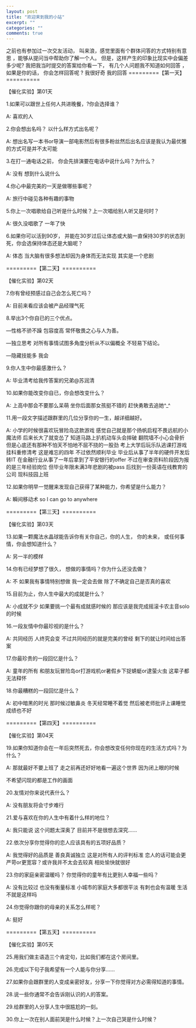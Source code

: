 ```yaml
---
layout: post
title: "欢迎来到我的小站"
excerpt: ""
categories: ""
comments: true
---
```


之前也有参加过一次交友活动， 叫来浪，感觉里面有个群体问答的方式特别有意思 ，能够从提问当中帮助你了解一个人。  但是，这样产生的印象比现实中会偏差多少呢?  我把我当时提交的答案给你看一下，  有几个人问题我不知道如何回答 ，  如果是你的话，  你会怎样回答呢 ?  我很好奇
我的回答
=========【第一天】==========

【催化实验】第01天

1.如果可以跟世上任何人共进晚餐，?你会选择谁？

A:	喜欢的人

2.你会想出名吗？ 以什么样方式出名呢？

A:	想出名写一本书or导演一部电影然后有很多粉丝然后出名应该是我认为最优雅的方式可是并不太可能

3.在打一通电话之前， 你会先排演要在电话中说什么吗？为什么？

A:	没有  想到什么说什么

4.你心中最完美的一天是做哪些事呢？

A:	旅行中碰见各种有趣的事物

5.你上一次唱歌给自己听是什么时候？上一次唱给别人听又是何时？

A:	很久没唱歌了 一年了快

6.如果你可以活到90岁， 并能在30岁过后让体态或大脑一直保持30岁的状态到死，你会选保持体态还是大脑呢？

A:	体态  当大脑有很多想法却因为身体而无法实现  其实是一个悲剧

=========【第二天】==========

【催化实验】第02天

7.你有曾经预感过自己会怎么死亡吗？

A:	目前来看应该会被产品经理气死

8.举出3个你自已的三个优点。

—性格不骄不躁  包容度高  常怀敬畏之心与人为善。

—独立思考  对所有事情试图多角度分析从不以偏概全 不轻易下结论。

—隐藏技能多	我会

9.你人生中你最感激什么？

A:	毕业清考给我传答案的兄弟@苏润清 

10.如果你能改变你自已，你会想改变什么？

A:	上高中那会不要那么呆萌 坐你后面那女孩挺不错的	赶快勇敢去追她^_^

11.用一段文字描述跟群里的几位分享你的一生，越详细越好。

A:	小学的时候很喜欢玩冒险岛这款游戏 	感觉自己就是那个扬帆启程不畏远航的小魔法师  后来长大了就变怂了  知道马路上扒机动车头会摔破	  翻院墙不小心会骨折 但是心底还有那种不怕天不怕地不屈不挠的一股劲 考上大学后玩乐队逃课打游戏挂科重修清考  这是难忘的四年  不过依然顺利毕业 毕业后从事了半年的硬件开发后转IT 在金融行业从事了一年后拿到了平安银行的offer  不过在审查资料阶段因为报的是三年经验岗位 但毕业年限未满3年悲剧的被pass  后找到一份英语在线教育的公司  现科技园上班

12.如果你明早一觉醒来发现自己获得了某种能力，你希望是什么能力？

A:	瞬间移动术  so I can go to anywhere

=========【第三天】==========

【催化实验】第03天

13.如果一颗魔法水晶球能告诉你有关你自己，你的人生， 你的未来， 或任何事情，你会想知道什么？

A:	另一半的模样

14.你有已经梦想了很久， 想做的事情吗？你为什么还没去做？

A:	不  如果我有事情特别想做  我一定会去做  除了不确定自己是否真的喜欢

15.目前为止，你人生中最大的成就是什么？

A:	小成就不少  如果要挑一个最有成就感时候的   那应该是我完成摇滚卡农主音solo的时候

16.一段友情中你最珍视的是什么？

A:	共同经历 人终究会变 不过共同经历的就是完美的曾经	剩下的就让时间给出答案

17.你最珍贵的一段回忆是什么？

A:	童年的所有 和朋友玩冒险岛or打游戏机or暑假乡下捉蜻蜓or逮萤火虫  这辈子都无法释怀

18.你最糟糕的一段回忆是什么？

A:	初中暗黑的时光  那时候过敏鼻炎   冬天经常睡不着觉   然后被老师批评上课睡觉 成绩也不好

=========【第四天】==========

【催化实验】第04天

19.如果你知道你会在一年后突然死去，你会想改变任何你现在的生活方式吗？为什么？

A:	那就最好不要上班了 走之前再还好好地看一遍这个世界  因为闭上眼的时候

不希望闪现的都是工作的画面

20.友情对你来说代表什么？

A:	没有朋友将会寸步难行

21.爱与喜欢在你的人生中有着什么样的地位？

A:	我只能说 这个问题太深奥了  目前并不是很想去深究......

22.依次分享你觉得你的恋人应该具有的五项好品质？

A:	我觉得好的品质是  善良真诚独立 这是对所有人的评判标准  恋人的话可能会更严苛or更宽容？或许我并不太会去较真  相处愉快就很好

23.你的家庭亲密温暖吗？ 你觉得你的童年有比更别人幸福一些吗？

A:	没有比较过  也没有衡量标准 小城市的家庭大多都很平淡  有刺也会有温暖  生活不就是这样吗

24.你觉得你跟你的母亲的关系怎么样呢？

A:	挺好

=========【第五天】==========

【催化实验】第05天

25.用我们做主语造三个肯定句，比如我们都在这个房间里。

26.完成以下句子我希望有一个人能与你分享……

27.如果你会跟群里的人变成亲密好友，分享一下你觉得对方必需得知道的事情。

28.说一些你通常不会告诉刚认识的人的答案。

29.给群里的人分享人生中很尴尬的一刻。

30.你上一次在别人面前哭是什么时候？上一次自己哭是什么时候？

